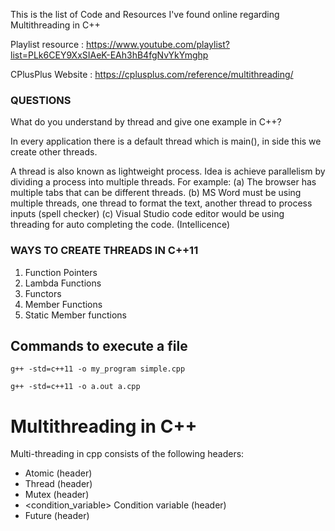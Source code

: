 This is the list of Code and Resources I've found online regarding Multithreading in C++

Playlist resource : https://www.youtube.com/playlist?list=PLk6CEY9XxSIAeK-EAh3hB4fgNvYkYmghp

CPlusPlus Website : https://cplusplus.com/reference/multithreading/

### QUESTIONS

What do you understand by thread and give one example in C++?

In every application there is a default thread which is main(), in side this we create other threads.

A thread is also known as lightweight process. Idea is achieve parallelism by dividing a process into multiple threads.
For example:
(a) The browser has multiple tabs that can be different threads.
(b) MS Word must be using multiple threads, one thread to format the text, another thread to process inputs (spell checker)
(c) Visual Studio code editor would be using threading for auto completing the code. (Intellicence)

### WAYS TO CREATE THREADS IN C++11

1. Function Pointers
2. Lambda Functions
3. Functors
4. Member Functions
5. Static Member functions

## Commands to execute a file

`g++ -std=c++11 -o my_program simple.cpp`

`g++ -std=c++11 -o a.out a.cpp`

# Multithreading in C++

Multi-threading in cpp consists of the following headers:

- <atomic> Atomic (header)
- <thread> Thread (header)
- <mutex> Mutex (header)
- <condition_variable> Condition variable (header)
- <future> Future (header)
